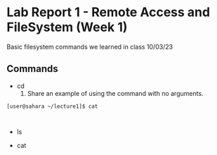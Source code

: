# Lab Report 1 - Remote Access and FileSystem (Week 1)
Basic filesystem commands we learned in class 10/03/23
## Commands
* cd
	1. Share an example of using the command with no arguments.

```console
[user@sahara ~/lecture1]$ cat



```
 * ls
	
 * cat
	


